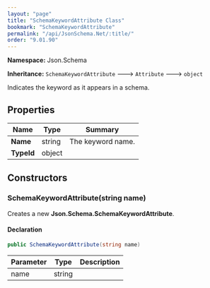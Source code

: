 ```yaml
---
layout: "page"
title: "SchemaKeywordAttribute Class"
bookmark: "SchemaKeywordAttribute"
permalink: "/api/JsonSchema.Net/:title/"
order: "9.01.90"
---
```

**Namespace:** Json.Schema

**Inheritance:**
`SchemaKeywordAttribute`
 🡒 
`Attribute`
 🡒 
`object`

Indicates the keyword as it appears in a schema.

## Properties

| Name | Type | Summary |
|---|---|---|
| **Name** | string | The keyword name. |
| **TypeId** | object |  |

## Constructors

### SchemaKeywordAttribute(string name)

Creates a new **Json.Schema.SchemaKeywordAttribute**.

#### Declaration

```c#
public SchemaKeywordAttribute(string name)
```

| Parameter | Type | Description |
|---|---|---|
| name | string |  |


